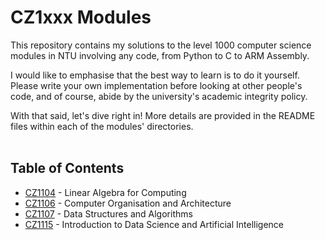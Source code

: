 # CZ1xxx Modules

This repository contains my solutions to the level 1000 computer science modules in NTU involving any code, from Python to C to ARM Assembly.

I would like to emphasise that the best way to learn is to do it yourself. Please write your own implementation before looking at other people's code, and of course, abide by the university's academic integrity policy.

With that said, let's dive right in! More details are provided in the README files within each of the modules' directories.
<br><br>

## Table of Contents
* [CZ1104](CZ1104%20Linear%20Algebra%20for%20Computing/) - Linear Algebra for Computing
* [CZ1106](CZ1106%20Computer%20Organisation%20&%20Architecture/) - Computer Organisation and Architecture
* [CZ1107](CZ1107%20Data%20Structures%20&%20Algorithms/) - Data Structures and Algorithms
* [CZ1115](CZ1115%20Introduction%20to%20Data%20Science%20&%20Artificial%20Intelligence/) - Introduction to Data Science and Artificial Intelligence